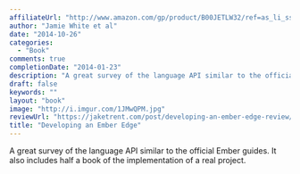 ```yaml
---
affiliateUrl: "http://www.amazon.com/gp/product/B00JETLW32/ref=as_li_ss_tl?ie=UTF8&camp=1789&creative=390957&creativeASIN=B00JETLW32&linkCode=as2&tag=jaktre-20"
author: "Jamie White et al"
date: "2014-10-26"
categories:
  - "Book"
comments: true
completionDate: "2014-01-23"
description: "A great survey of the language API similar to the official Ember guides. It also includes half a book of the implementation of a real project."
draft: false
keywords: ""
layout: "book"
image: "http://i.imgur.com/1JMwQPM.jpg"
reviewUrl: "https://jaketrent.com/post/developing-an-ember-edge-review/"
title: "Developing an Ember Edge"
---
```


A great survey of the language API similar to the official Ember guides. It also includes half a book of the implementation of a real project.
